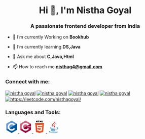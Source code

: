 <h1 align="center">Hi 👋, I'm Nistha Goyal</h1>
<h3 align="center">A passionate frontend developer from India</h3>

- 🔭 I’m currently Working on **Bookhub**

- 🌱 I’m currently learning **DS,Java**

- 💬 Ask me about **C,Java,Html**

- 📫 How to reach me **nisthag4@gmail.com**

<h3 align="left">Connect with me:</h3>
<p align="left">
<a href="https://linkedin.com/in/nistha goyal" target="blank"><img align="center" src="https://raw.githubusercontent.com/rahuldkjain/github-profile-readme-generator/master/src/images/icons/Social/linked-in-alt.svg" alt="nistha goyal" height="30" width="40" /></a>
<a href="https://fb.com/nistha goyal" target="blank"><img align="center" src="https://raw.githubusercontent.com/rahuldkjain/github-profile-readme-generator/master/src/images/icons/Social/facebook.svg" alt="nistha goyal" height="30" width="40" /></a>
<a href="https://instagram.com/nistha goyal" target="blank"><img align="center" src="https://raw.githubusercontent.com/rahuldkjain/github-profile-readme-generator/master/src/images/icons/Social/instagram.svg" alt="nistha goyal" height="30" width="40" /></a>
<a href="https://www.hackerrank.com/nistha goyal" target="blank"><img align="center" src="https://raw.githubusercontent.com/rahuldkjain/github-profile-readme-generator/master/src/images/icons/Social/hackerrank.svg" alt="nistha goyal" height="30" width="40" /></a>
<a href="https://www.leetcode.com/https://leetcode.com/nisthagoyal/" target="blank"><img align="center" src="https://raw.githubusercontent.com/rahuldkjain/github-profile-readme-generator/master/src/images/icons/Social/leet-code.svg" alt="https://leetcode.com/nisthagoyal/" height="30" width="40" /></a>
</p>

<h3 align="left">Languages and Tools:</h3>
<p align="left"> <a href="https://www.cprogramming.com/" target="_blank"> <img src="https://raw.githubusercontent.com/devicons/devicon/master/icons/c/c-original.svg" alt="c" width="40" height="40"/> </a> <a href="https://www.w3schools.com/cpp/" target="_blank"> <img src="https://raw.githubusercontent.com/devicons/devicon/master/icons/cplusplus/cplusplus-original.svg" alt="cplusplus" width="40" height="40"/> </a> <a href="https://www.w3.org/html/" target="_blank"> <img src="https://raw.githubusercontent.com/devicons/devicon/master/icons/html5/html5-original-wordmark.svg" alt="html5" width="40" height="40"/> </a> <a href="https://www.java.com" target="_blank"> <img src="https://raw.githubusercontent.com/devicons/devicon/master/icons/java/java-original.svg" alt="java" width="40" height="40"/> </a> </p>
